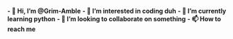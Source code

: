 **- 👋 Hi, I’m @Grim-Amble**
**- 👀 I’m interested in coding duh**
**- 🌱 I’m currently learning python**
**- 💞️ I’m looking to collaborate on something**
**- 📫 How to reach me**

<!---
Grim-Amble/Grim-Amble is a ✨ special ✨ repository because its `README.md` (this file) appears on your GitHub profile.
You can click the Preview link to take a look at your changes.
--->
